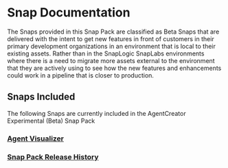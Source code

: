 # Snap Documentation

The Snaps provided in this Snap Pack are classified as Beta Snaps that are delivered with the intent to get new features in front of customers in their primary development organizations in an environment that is local to their existing assets.
Rather than in the SnapLogic SnapLabs environments where there is a need to migrate more assets external to the environment that they are actively using to see how the new features and enhancements could work in a pipeline that is closer to production.

## Snaps Included

The following Snaps are currently included in the AgentCreator Experimental (Beta) Snap Pack

### [Agent Visualizer](agent-visualizer.md)

### [Snap Pack Release History](snap-pack-history.md)